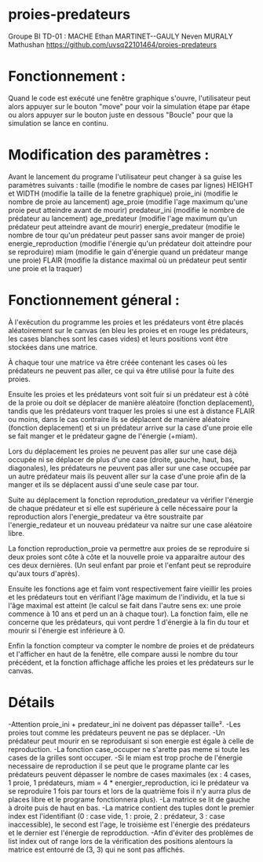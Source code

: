 # proies-predateurs

Groupe BI TD-01 :
MACHE Ethan
MARTINET--GAULY Neven
MURALY Mathushan
https://github.com/uvsq22101464/proies-predateurs

# Fonctionnement :

Quand le code est exécuté une fenêtre graphique s'ouvre, l'utilisateur peut alors appuyer sur le bouton "move" pour voir la simulation étape par étape ou alors appuyer sur le bouton juste en dessous "Boucle" pour que la simulation se lance en continu.

# Modification des paramètres :

Avant le lancement du programe l'utilisateur peut changer à sa guise les paramètres suivants :
taille (modifie le nombre de cases par lignes)
HEIGHT et WIDTH (modifie la taille de la fenetre graphique)
proie_ini (modifie le nombre de proie au lancement)
age_proie (modifie l'age maximum qu'une proie peut atteindre avant de mourir)
predateur_ini (modifie le nombre de prédateur au lancement)
age_predateur (modifie l'age maximum qu'un prédateur peut atteindre avant de mourir)
energie_predateur (modifie le nombre de tour qu'un prédateur peut passer sans avoir manger de proie)
energie_reproduction (modifie l'énergie qu'un prédateur doit atteindre pour se reproduire)
miam (modifie le gain d'énergie quand un prédateur mange une proie)
FLAIR (modifie la distance maximal où un prédateur peut sentir une proie et la traquer)

# Fonctionnement géneral :

À l'exécution du programme les proies et les prédateurs vont être placés aléatoirement sur le canvas (en bleu les proies et en rouge les prédateurs, les cases blanches sont les cases vides) et leurs positions vont être stockées dans une matrice.

À chaque tour une matrice va être créée contenant les cases où les prédateurs ne peuvent pas aller, ce qui va être utilisé pour la fuite des proies.

Ensuite les proies et les prédateurs vont soit fuir si un prédateur est à côté de la proie ou doit se déplacer de manière aléatoire (fonction deplacement), tandis que les prédateurs vont traquer les proies si une est à distance FLAIR ou moins, dans le cas contraire ils se déplacent de manière aléatoire (fonction deplacement) et si un prédateur arrive sur la case d'une proie elle se fait manger et le prédateur gagne de l'énergie (+miam).

Lors du déplacement les proies ne peuvent pas aller sur une case déjà occupée ni se déplacer de plus d'une case (droite, gauche, haut, bas, diagonales), les prédateurs ne peuvent pas aller sur une case occupée par un autre prédateur mais ils peuvent aller sur la case d'une proie afin de la manger et ils se déplacent aussi d'une seule case par tour.

Suite au déplacement la fonction reprodution_predateur va vérifier l'énergie de chaque prédateur et si elle est supérieure à celle nécessaire pour la reproduction alors l'energie_predateur va être soustraite par l'energie_redateur et un nouveau prédateur va naitre sur une case aléatoire libre.

La fonction reproduction_proie va permettre aux proies de se reproduire si deux proies sont côte à côte et la nouvelle proie va apparaitre autour des ces deux dernières. (Un seul enfant par proie et l'enfant peut se reproduire qu'aux tours d'après).

Ensuite les fonctions age et faim vont respectivement faire vieillir les proies et les prédateurs tout en vérifiant l'âge maximum de l'individu, et la tue si l'âge maximal est atteint (le calcul se fait dans l'autre sens ex: une proie commence à 10 ans et perd un an à chaque tour). La fonction faim, elle ne concerne que les prédateurs, qui vont perdre 1 d'énergie à la fin du tour et mourir si l'énergie est inférieure à 0.

Enfin la fonction compteur va compter le nombre de proies et de prédateurs et l'afficher en haut de la fenêtre, elle compare aussi le nombre du tour précédent, et la fonction affichage affiche les proies et les prédateurs sur le canvas.

# Détails

-Attention proie_ini + predateur_ini ne doivent pas dépasser taille².
-Les proies tout comme les prédateurs peuvent ne pas se déplacer.
-Un prédateur peut mourir en se reproduisant si son energie est égale à celle de reproduction.
-La fonction case_occuper ne s'arette pas meme si toute les cases de la grilles sont occuper.
-Si le miam est trop proche de l'énergie necessaire de reproduction il se peut que le programe plante car les prédateurs peuvent dépasser le nombre de cases maximales (ex : 4 cases, 1 proie, 1 prédateurs, miam = 4 * energier_reproduction, ici le prédateur va se reproduire 1 fois par tours et lors de la quatrième fois il n'y aurra plus de places libre et le programe fonctionnera plus).
-La matrice se lit de gauche à droite puis de haut en bas.
-La matrice contient des tuples dont le premier index est l'identifiant (0 : case vide, 1 : proie, 2 : prédateur, 3 : case inaccessible), le second est l'age, le troisième est l'énergie des prédateurs et le dernier est l'énergie de reprodduction.
-Afin d'éviter des problèmes de list index out of range lors de la vérification des positions alentours la matrice est entourré de (3, 3) qui ne sont pas affichés.
